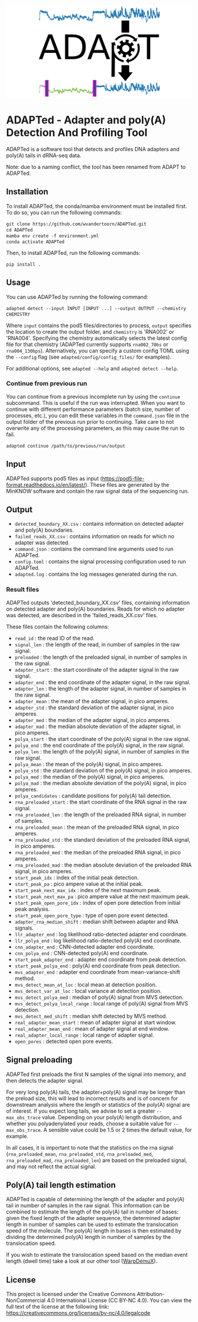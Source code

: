 ![ADAPT-Logo](images/logo.png)

# ADAPTed - Adapter and poly(A) Detection And Profiling Tool

ADAPTed is a software tool that detects and profiles DNA adapters and poly(A) tails in dRNA-seq data.

Note: due to a naming conflict, the tool has been renamed from ADAPT to ADAPTed.

## Installation

To install ADAPTed, the conda/mamba environment must be installed first. To do so, you can run the following commands:

```
git clone https://github.com/wvandertoorn/ADAPTed.git
cd ADAPTed
mamba env create -f environment.yml
conda activate ADAPTed
```

Then, to install ADAPTed, run the following commands:

```
pip install .
```

## Usage

You can use ADAPTed by running the following command:

```
adapted detect --input INPUT [INPUT ...] --output OUTPUT --chemistry CHEMISTRY
```

Where `input` contains the pod5 files/directories to process, `output` specifies the location to create the output folder, and `chemistry` is 'RNA002' or 'RNA004'. Specifying the chemistry automatically selects the latest config file for that chemistry (ADAPTed currently supports `rna002_70bs` or `rna004_130bps`). Alternatively, you can specify a custom config TOML using the `--config` flag (see `adapted/config/config_files/` for examples).

For additional options, see `adapted --help` and `adapted detect --help`.

### Continue from previous run

You can continue from a previous incomplete run by using the `continue` subcommand. This is useful if the run was interrupted. When you want to continue with different performance parameters (batch size, number of processes, etc.), you can edit these variables in the `command.json` file in the output folder of the previous run prior to continuing. Take care to not overwrite any of the processing parameters, as this may cause the run to fail.

```
adapted continue /path/to/previous/run/output
```

## Input

ADAPTed supports pod5 files as input (<https://pod5-file-format.readthedocs.io/en/latest/>). These files are generated by the MinKNOW software and contain the raw signal data of the sequencing run.

## Output

- `detected_boundary_XX.csv` : contains information on detected adapter and poly(A) boundaries.
- `failed_reads_XX.csv` : contains information on reads for which no adapter was detected.
- `command.json` : contains the command line arguments used to run ADAPTed.
- `config.toml` : contains the signal processing configuration used to run ADAPTed.
- `adapted.log` : contains the log messages generated during the run.

### Result files

ADAPTed outputs 'detected_boundary_XX.csv' files, containing information on detected adapter and poly(A) boundaries.
Reads for which no adapter was detected, are described in the 'failed_reads_XX.csv' files.

These files contain the following columns:

- `read_id` : the read ID of the read.
- `signal_len` : the length of the read, in number of samples in the raw signal.
- `preloaded` : the length of the preloaded signal, in number of samples in the raw signal.
- `adapter_start` : the start coordinate of the adapter signal in the raw signal.
- `adapter_end` : the end coordinate of the adapter signal, in the raw signal.
- `adapter_len` : the length of the adapter signal, in number of samples in the raw signal.
- `adapter_mean` : the mean of the adapter signal, in pico amperes.
- `adapter_std` : the standard deviation of the adapter signal, in pico amperes.
- `adapter_med` : the median of the adapter signal, in pico amperes.
- `adapter_mad` : the median absolute deviation of the adapter signal, in pico amperes.
- `polya_start` : the start coordinate of the poly(A) signal in the raw signal.
- `polya_end` : the end coordinate of the poly(A) signal, in the raw signal.
- `polya_len` : the length of the poly(A) signal, in number of samples in the raw signal.
- `polya_mean` : the mean of the poly(A) signal, in pico amperes.
- `polya_std` : the standard deviation of the poly(A) signal, in pico amperes.
- `polya_med` : the median of the poly(A) signal, in pico amperes.
- `polya_mad` : the median absolute deviation of the poly(A) signal, in pico amperes.
- `polya_candidates` : candidate positions for poly(A) tail detection.
- `rna_preloaded_start` : the start coordinate of the RNA signal in the raw signal.
- `rna_preloaded_len` : the length of the preloaded RNA signal, in number of samples.
- `rna_preloaded_mean` : the mean of the preloaded RNA signal, in pico amperes.
- `rna_preloaded_std` : the standard deviation of the preloaded RNA signal, in pico amperes.
- `rna_preloaded_med` : the median of the preloaded RNA signal, in pico amperes.
- `rna_preloaded_mad` : the median absolute deviation of the preloaded RNA signal, in pico amperes.
- `start_peak_idx` : index of the initial peak detection.
- `start_peak_pa` : pico ampere value at the initial peak.
- `start_peak_next_max_idx` : index of the next maximum peak.
- `start_peak_next_max_pa` : pico ampere value at the next maximum peak.
- `start_peak_open_pore_idx` : index of open pore detection from initial peak analysis.
- `start_peak_open_pore_type` : type of open pore event detected.
- `adapter_rna_median_shift` : median shift between adapter and RNA signals.
- `llr_adapter_end` : log likelihood ratio-detected adapter end coordinate.
- `llr_polya_end` : log likelihood ratio-detected poly(A) end coordinate.
- `cnn_adapter_end` : CNN-detected adapter end coordinate.
- `cnn_polya_end` : CNN-detected poly(A) end coordinate.
- `start_peak_adapter_end` : adapter end coordinate from peak detection.
- `start_peak_polya_end` : poly(A) end coordinate from peak detection.
- `mvs_adapter_end` : adapter end coordinate from mean-variance-shift method.
- `mvs_detect_mean_at_loc` : local mean at detection position.
- `mvs_detect_var_at_loc` : local variance at detection position.
- `mvs_detect_polya_med` : median of poly(A) signal from MVS detection.
- `mvs_detect_polya_local_range` : local range of poly(A) signal from MVS detection.
- `mvs_detect_med_shift` : median shift detected by MVS method.
- `real_adapter_mean_start` : mean of adapter signal at start window.
- `real_adapter_mean_end` : mean of adapter signal at end window.
- `real_adapter_local_range` : local range of adapter signal.
- `open_pores` : detected open pore events.

## Signal preloading

ADAPTed first preloads the first N samples of the signal into memory, and then detects the adapter signal.

For very long poly(A) tails, the adapter+poly(A) signal may be longer than the preload size, this will lead to incorrect results and is of concern for downstream analysis where the length or statistics of the poly(A) signal are of interest.
If you expect long tails, we advise to set a greater `--max_obs_trace` value.
Depending on your poly(A) length distribution, and whether you polyadenylated your reads, choose a suitable value for `--max_obs_trace`.
A sensible value could be 1.5 or 2 times the default value, for example.

In all cases, it is important to note that the statistics on the rna signal (`rna_preloaded_mean`, `rna_preloaded_std`, `rna_preloaded_med`, `rna_preloaded_mad`, `rna_preloaded_len`) are based on the preloaded signal, and may not reflect the actual signal.

## Poly(A) tail length estimation

ADAPTed is capable of determining the length of the adapter and poly(A) tail in number of samples in the raw signal. This information can be combined to estimate the length of the poly(A) tail in number of bases: given the fixed length of the adapter sequence, the determined adapter length in number of samples can be used to estimate the translocation speed of the molecule. The poly(A) length in bases is then estimated by dividing the determined poly(A) length in number of samples by the translocation speed.

If you wish to estimate the translocation speed based on the median event length (dwell time) take a look at our other tool ([WarpDemuX](https://github.com/KleistLab/WarpDemuX)).

## License

This project is licensed under the Creative Commons Attribution-NonCommercial 4.0 International License (CC BY-NC 4.0). You can view the full text of the license at the following link:
<https://creativecommons.org/licenses/by-nc/4.0/legalcode>

